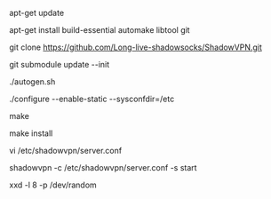 apt-get update

apt-get install build-essential automake libtool git

git clone https://github.com/Long-live-shadowsocks/ShadowVPN.git

git submodule update --init

./autogen.sh

./configure --enable-static --sysconfdir=/etc

make 

make install

vi /etc/shadowvpn/server.conf

shadowvpn -c /etc/shadowvpn/server.conf -s start

xxd -l 8 -p /dev/random
